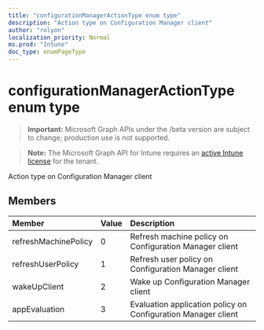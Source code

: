 ```yaml
---
title: "configurationManagerActionType enum type"
description: "Action type on Configuration Manager client"
author: "rolyon"
localization_priority: Normal
ms.prod: "Intune"
doc_type: enumPageType
---
```


# configurationManagerActionType enum type

> **Important:** Microsoft Graph APIs under the /beta version are subject to change; production use is not supported.

> **Note:** The Microsoft Graph API for Intune requires an [active Intune license](https://go.microsoft.com/fwlink/?linkid=839381) for the tenant.

Action type on Configuration Manager client

## Members
|Member|Value|Description|
|:---|:---|:---|
|refreshMachinePolicy|0|Refresh machine policy on Configuration Manager client|
|refreshUserPolicy|1|Refresh user policy on Configuration Manager client|
|wakeUpClient|2|Wake up Configuration Manager client|
|appEvaluation|3|Evaluation application policy on Configuration Manager client|



